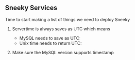 ## Sneeky Services


Time to start making a list of things we need to deploy Sneeky

1. Servertime is always saves as UTC which means
    - MySQL needs to save as UTC:
    - Unix time needs to return UTC:

2. Make sure the MySQL version supports timestamp